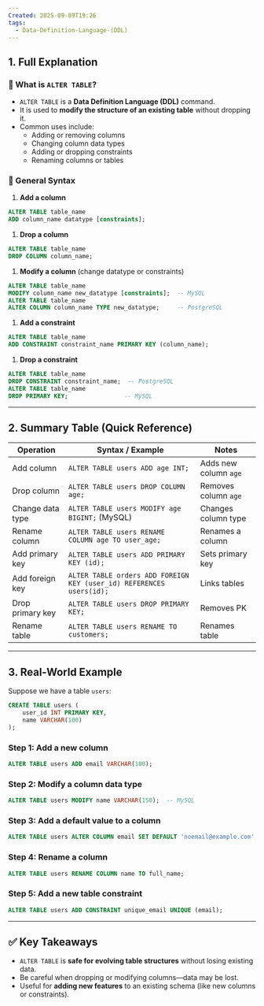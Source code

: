 ```yaml
---
Created: 2025-09-09T19:26
tags:
  - Data-Definition-Language-(DDL)
---
```

## 1. Full Explanation

### 🔹 What is `ALTER TABLE`?

- `ALTER TABLE` is a **Data Definition Language (DDL)** command.
- It is used to **modify the structure of an existing table** without dropping it.
- Common uses include:
    - Adding or removing columns
    - Changing column data types
    - Adding or dropping constraints
    - Renaming columns or tables

### 🔹 General Syntax

1. **Add a column**

```SQL
ALTER TABLE table_name
ADD column_name datatype [constraints];

```

1. **Drop a column**

```SQL
ALTER TABLE table_name
DROP COLUMN column_name;

```

1. **Modify a column** (change datatype or constraints)

```SQL
ALTER TABLE table_name
MODIFY column_name new_datatype [constraints];  -- MySQL
ALTER TABLE table_name
ALTER COLUMN column_name TYPE new_datatype;     -- PostgreSQL

```

1. **Add a constraint**

```SQL
ALTER TABLE table_name
ADD CONSTRAINT constraint_name PRIMARY KEY (column_name);

```

1. **Drop a constraint**

```SQL
ALTER TABLE table_name
DROP CONSTRAINT constraint_name;  -- PostgreSQL
ALTER TABLE table_name
DROP PRIMARY KEY;                -- MySQL

```

---

## 2. Summary Table (Quick Reference)

|**Operation**|**Syntax / Example**|**Notes**|
|---|---|---|
|Add column|`ALTER TABLE users ADD age INT;`|Adds new column `age`|
|Drop column|`ALTER TABLE users DROP COLUMN age;`|Removes column `age`|
|Change data type|`ALTER TABLE users MODIFY age BIGINT;` (MySQL)|Changes column type|
|Rename column|`ALTER TABLE users RENAME COLUMN age TO user_age;`|Renames a column|
|Add primary key|`ALTER TABLE users ADD PRIMARY KEY (id);`|Sets primary key|
|Add foreign key|`ALTER TABLE orders ADD FOREIGN KEY (user_id) REFERENCES users(id);`|Links tables|
|Drop primary key|`ALTER TABLE users DROP PRIMARY KEY;`|Removes PK|
|Rename table|`ALTER TABLE users RENAME TO customers;`|Renames table|

---

## 3. Real-World Example

Suppose we have a table `users`:

```SQL
CREATE TABLE users (
    user_id INT PRIMARY KEY,
    name VARCHAR(100)
);

```

### Step 1: Add a new column

```SQL
ALTER TABLE users ADD email VARCHAR(100);

```

### Step 2: Modify a column data type

```SQL
ALTER TABLE users MODIFY name VARCHAR(150);  -- MySQL

```

### Step 3: Add a default value to a column

```SQL
ALTER TABLE users ALTER COLUMN email SET DEFAULT 'noemail@example.com';  -- PostgreSQL

```

### Step 4: Rename a column

```SQL
ALTER TABLE users RENAME COLUMN name TO full_name;

```

### Step 5: Add a new table constraint

```SQL
ALTER TABLE users ADD CONSTRAINT unique_email UNIQUE (email);

```

---

## ✅ Key Takeaways

- `ALTER TABLE` is **safe for evolving table structures** without losing existing data.
- Be careful when dropping or modifying columns—data may be lost.
- Useful for **adding new features** to an existing schema (like new columns or constraints).